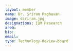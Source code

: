 ```yaml
---
layout: member
name: Dr. Sriram Raghavan
image: dsriram.jpg
designations: IBM Research
area:
bio:
email:
type: Technology-Review-board
---
```

